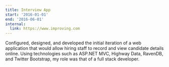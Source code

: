 ```yaml
---
title: Interview App
start: '2016-01-01'
end: '2016-06-01'
internal:
  link: https://www.improving.com
---
```


Configured, designed, and developed the initial iteration of a web application
that would allow hiring staff to record and view candidate details online.
Using technologies such as ASP.NET MVC, Highway Data, RavenDB, and Twitter
Bootstrap, my role was that of a full stack developer.
